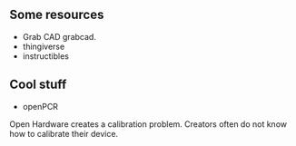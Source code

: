 
## Some resources
* Grab CAD grabcad.
* thingiverse
* instructibles

## Cool stuff
* openPCR


Open Hardware creates a calibration problem. Creators often do not know how to calibrate their device.
